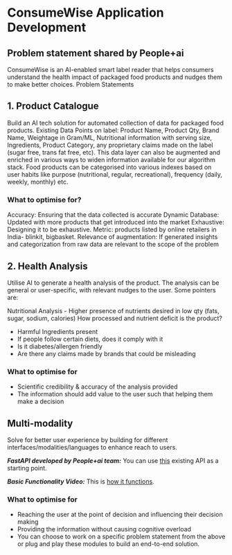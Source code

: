 # ConsumeWise Application Development

## Problem statement shared by People+ai
ConsumeWise is an AI-enabled smart label reader that helps consumers understand the health impact of packaged food products and nudges them to make better choices.
Problem Statements

## 1. Product Catalogue
Build an AI tech solution for automated collection of data for packaged food products. Existing Data Points on label: Product Name, Product Qty, Brand Name, Weightage in Gram/ML, Nutritional information with serving size, Ingredients, Product Category, any proprietary claims made on the label (sugar free, trans fat free, etc). This data layer can also be augmented and enriched in various ways to widen information available for our algorithm stack. Food products can be categorised into various indexes based on user habits like purpose (nutritional, regular, recreational), frequency (daily, weekly, monthly) etc.

### What to optimise for?

Accuracy: Ensuring that the data collected is accurate
Dynamic Database: Updated with more products that get introduced into the market
Exhaustive: Designing it to be exhaustive. Metric: products listed by online retailers in India- blinkit, bigbasket.
Relevance of augmentation: If generated insights and categorization from raw data are relevant to the scope of the problem

## 2. Health Analysis
Utilise AI to generate a health analysis of the product. The analysis can be general or user-specific, with relevant nudges to the user. Some pointers are:

Nutritional Analysis - Higher presence of nutrients desired in low qty (fats, sugar, sodium, calories)
How processed and nutrient deficit is the product?
- Harmful Ingredients present
- If people follow certain diets, does it comply with it
- Is it diabetes/allergen friendly
- Are there any claims made by brands that could be misleading
### What to optimise for

- Scientific credibility & accuracy of the analysis provided
- The information should add value to the user such that helping them make a decision

## Multi-modality
Solve for better user experience by building for different interfaces/modalities/languages to enhance reach to users. 

**_FastAPI developed by People+ai team:_**
You can use [this](https://cwbackend-a3332a655e1f.herokuapp.com/docs) existing API as a starting point. 

**_Basic Functionality Video:_**
This is [how it functions](https://drive.google.com/file/d/1xDfaIYwEr9wPZKXIYNQKnQ9cTiO2362C/view?usp=sharing).

### What to optimise for

- Reaching the user at the point of decision and influencing their decision making
- Providing the information without causing cognitive overload
- You can choose to work on a specific problem statement from the above or plug and play these modules to build an end-to-end solution.


